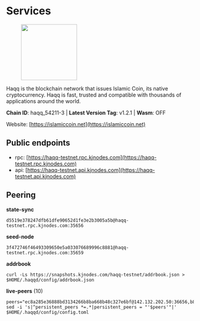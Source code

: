 # Services

<figure><img src="https://raw.githubusercontent.com/kj89/testnet_manuals/main/pingpub/logos/haqq.png" width="150" alt=""><figcaption></figcaption></figure>

Haqq is the blockchain network that issues Islamic Coin,  its native cryptocurrency. Haqq is fast, trusted and  compatible with thousands of applications around the world.

**Chain ID**: haqq_54211-3 | **Latest Version Tag**: v1.2.1 | **Wasm**: OFF

Website: [https://islamiccoin.net](https://islamiccoin.net)


## Public endpoints

* rpc: [https://haqq-testnet.rpc.kjnodes.com](https://haqq-testnet.rpc.kjnodes.com)
* api: [https://haqq-testnet.api.kjnodes.com](https://haqq-testnet.api.kjnodes.com)

## Peering

**state-sync**

```
d5519e378247dfb61dfe90652d1fe3e2b3005a5b@haqq-testnet.rpc.kjnodes.com:35656
```

**seed-node**

```
3f472746f46493309650e5a033076689996c8881@haqq-testnet.rpc.kjnodes.com:35659
```

**addrbook**
```
curl -Ls https://snapshots.kjnodes.com/haqq-testnet/addrbook.json > $HOME/.haqqd/config/addrbook.json
```

**live-peers** (10)
```
peers="ec8a285e36888bd3134266b8ba668b48c327e6bf@142.132.202.50:36656,b8740983bc275b91a67c1da0b308ddd69167d0ce@185.144.99.231:26656,2b45442c91f25487f0eebe464a1092e2ebda6ddf@195.54.41.148:22656,24da98830276fb0b4fc209cfcaf0cc3a287e1bdd@135.181.222.179:26656,2d13d679b64e1a574904a140f72815644ec71131@65.21.133.125:30656,24cee16ef3d1fa790a4f07212974047369a3e969@198.204.255.156:26656,9af0d63f02475fc5c4cf60723070ea735895b626@185.119.59.223:26656,ed145a35b436878c1f1c10634bd18600f3696e17@95.217.181.142:26656,d5519e378247dfb61dfe90652d1fe3e2b3005a5b@65.109.68.190:35656,306ce653d6f0c77936b681d4ee8bbf66a4b8bb75@88.208.57.200:60956"
sed -i 's|^persistent_peers *=.*|persistent_peers = "'$peers'"|' $HOME/.haqqd/config/config.toml
```
